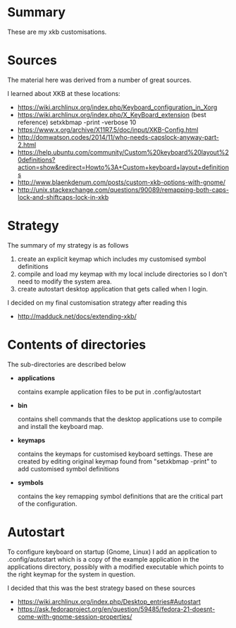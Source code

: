 # Summary 
These are my xkb customisations. 

# Sources
The material here was derived from a number of great sources.

I learned about XKB at these locations:
 * https://wiki.archlinux.org/index.php/Keyboard_configuration_in_Xorg
 * https://wiki.archlinux.org/index.php/X_KeyBoard_extension  (best reference)
     setxkbmap -print -verbose 10
 * https://www.x.org/archive/X11R7.5/doc/input/XKB-Config.html
 * http://domwatson.codes/2014/11/who-needs-capslock-anyway-part-2.html
 * https://help.ubuntu.com/community/Custom%20keyboard%20layout%20definitions?action=show&redirect=Howto%3A+Custom+keyboard+layout+definitions
 * http://www.blaenkdenum.com/posts/custom-xkb-options-with-gnome/
 * http://unix.stackexchange.com/questions/90089/remapping-both-caps-lock-and-shiftcaps-lock-in-xkb


# Strategy

The summary of my strategy is as follows
  1. create an explicit keymap which includes my customised symbol definitions 
  2. compile and load my keymap with my local include directories so I don't need to modify the system area.
  3. create autostart desktop application that gets called when I login.
      
I decided on my final customisation strategy after reading this
 *  http://madduck.net/docs/extending-xkb/

# Contents of directories

The sub-directories are described below

* **applications**

   contains example application files to be put in .config/autostart

* **bin**

   contains shell commands that the desktop applications use to compile and install the keyboard map. 

* **keymaps**

   contains the keymaps for customised keyboard settings.  These are created by editing original keymap
   found from "setxkbmap -print" to add customised symbol definitions

* **symbols**

   contains the key remapping symbol definitions that are the critical part of the configuration. 


# Autostart

To configure keyboard on startup (Gnome, Linux) I add an application to .config/autostart
which is a copy of the example application in the applications directory, possibly with a modified
executable which points to the right keymap for the system in question. 

I decided that this was the best strategy based on these sources

* https://wiki.archlinux.org/index.php/Desktop_entries#Autostart
* https://ask.fedoraproject.org/en/question/59485/fedora-21-doesnt-come-with-gnome-session-properties/
